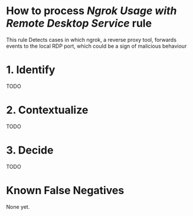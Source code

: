 # How to process *Ngrok Usage with Remote Desktop Service* rule
This rule Detects cases in which ngrok, a reverse proxy tool, forwards events to the local RDP port, which could be a sign of malicious behaviour

# 1. Identify
TODO

# 2. Contextualize
TODO

# 3. Decide
TODO

# Known False Negatives
None yet.

